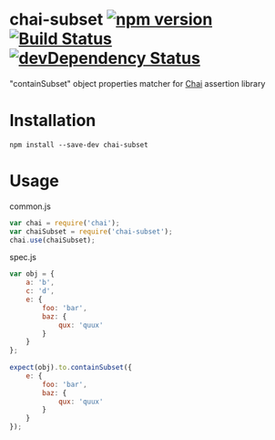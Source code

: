 chai-subset [![npm version](https://img.shields.io/npm/v/chai-subset.svg)](https://www.npmjs.com/package/chai-subset) [![Build Status](https://travis-ci.org/e-conomic/chai-subset.svg?branch=master)](https://travis-ci.org/e-conomic/chai-subset) [![devDependency Status](https://david-dm.org/e-conomic/chai-subset/dev-status.svg)](https://david-dm.org/e-conomic/chai-subset#info=devDependencies)
===========

"containSubset" object properties matcher for [Chai](http://chaijs.com/) assertion library

Installation
===========

`npm install --save-dev chai-subset`

Usage
=====

common.js
```js
var chai = require('chai');
var chaiSubset = require('chai-subset');
chai.use(chaiSubset);
```

spec.js
```js
var obj = {
	a: 'b',
	c: 'd',
	e: {
		foo: 'bar',
		baz: {
			qux: 'quux'
		}
	}
};
	
expect(obj).to.containSubset({
	e: {
		foo: 'bar',
		baz: {
			qux: 'quux'
		}
	}
});
```

